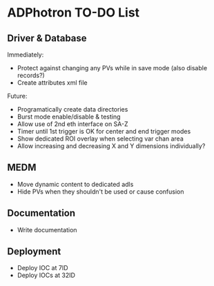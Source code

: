 ADPhotron TO-DO List
====================

Driver & Database
-----------------

Immediately:
* Protect against changing any PVs while in save mode (also disable records?)
* Create attributes xml file

Future:
* Programatically create data directories
* Burst mode enable/disable & testing
* Allow use of 2nd eth interface on SA-Z
* Timer until 1st trigger is OK for center and end trigger modes
* Show dedicated ROI overlay when selecting var chan area
* Allow increasing and decreasing X and Y dimensions individually?

MEDM
----

* Move dynamic content to dedicated adls
* Hide PVs when they shouldn't be used or cause confusion

Documentation
-------------

* Write documentation

Deployment
----------

* Deploy IOC at 7ID
* Deploy IOCs at 32ID
